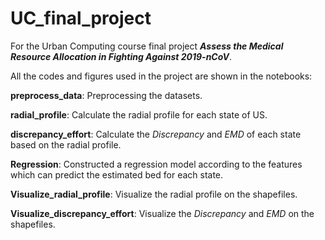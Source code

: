 # UC_final_project

For the Urban Computing course final project ***Assess the Medical Resource Allocation in Fighting Against 2019-nCoV***.



All the codes and figures used in the project are shown in the notebooks:

**preprocess_data**: Preprocessing the datasets.

**radial_profile**: Calculate the radial profile for each state of US. 

**discrepancy_effort**: Calculate the *Discrepancy* and *EMD* of each state based on the radial profile.

**Regression**: Constructed a regression model according to the features which can predict the estimated bed for each state.

**Visualize_radial_profile**: Visualize the radial profile on the shapefiles.

**Visualize_discrepancy_effort**: Visualize the *Discrepancy* and *EMD* on the shapefiles.


